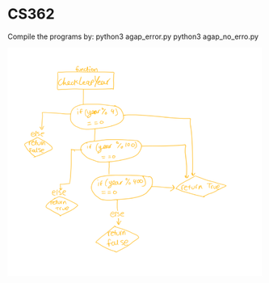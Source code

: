 # CS362

Compile the programs by:
python3 agap_error.py
python3 agap_no_erro.py

![](images/flowchart.png)
